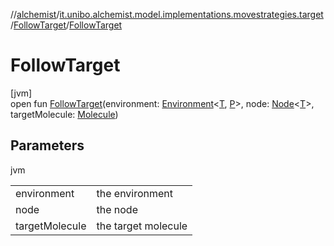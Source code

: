 //[alchemist](../../../index.md)/[it.unibo.alchemist.model.implementations.movestrategies.target](../index.md)/[FollowTarget](index.md)/[FollowTarget](-follow-target.md)

# FollowTarget

[jvm]\
open fun [FollowTarget](-follow-target.md)(environment: [Environment](../../it.unibo.alchemist.model.interfaces/-environment/index.md)<[T](../../it.unibo.alchemist.model.implementations.movestrategies.speed/-interact-with-others/index.md), [P](../../it.unibo.alchemist.model.implementations.movestrategies.speed/-interact-with-others/index.md)>, node: [Node](../../it.unibo.alchemist.model.interfaces/-node/index.md)<[T](../../it.unibo.alchemist.model.implementations.movestrategies.speed/-interact-with-others/index.md)>, targetMolecule: [Molecule](../../it.unibo.alchemist.model.interfaces/-molecule/index.md))

## Parameters

jvm

| | |
|---|---|
| environment | the environment |
| node | the node |
| targetMolecule | the target molecule |
